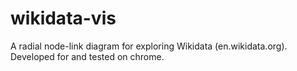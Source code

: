# wikidata-vis
A radial node-link diagram for exploring Wikidata (en.wikidata.org). Developed for and tested on chrome.
